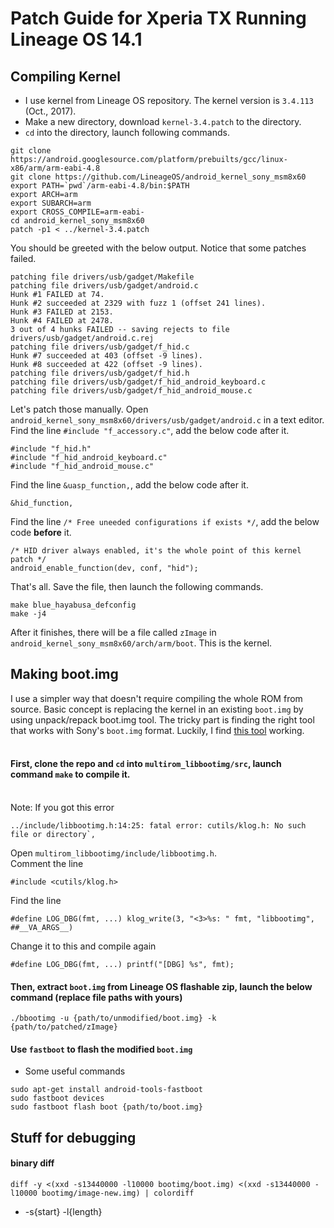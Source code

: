# Patch Guide for Xperia TX Running Lineage OS 14.1

## Compiling Kernel

* I use kernel from Lineage OS repository. The kernel version is `3.4.113` (Oct., 2017).
* Make a new directory, download `kernel-3.4.patch` to the directory.
* `cd` into the directory, launch following commands.
```
git clone https://android.googlesource.com/platform/prebuilts/gcc/linux-x86/arm/arm-eabi-4.8
git clone https://github.com/LineageOS/android_kernel_sony_msm8x60
export PATH=`pwd`/arm-eabi-4.8/bin:$PATH
export ARCH=arm
export SUBARCH=arm
export CROSS_COMPILE=arm-eabi-
cd android_kernel_sony_msm8x60
patch -p1 < ../kernel-3.4.patch
```
You should be greeted with the below output. Notice that some patches failed.
```
patching file drivers/usb/gadget/Makefile
patching file drivers/usb/gadget/android.c
Hunk #1 FAILED at 74.
Hunk #2 succeeded at 2329 with fuzz 1 (offset 241 lines).
Hunk #3 FAILED at 2153.
Hunk #4 FAILED at 2478.
3 out of 4 hunks FAILED -- saving rejects to file drivers/usb/gadget/android.c.rej
patching file drivers/usb/gadget/f_hid.c
Hunk #7 succeeded at 403 (offset -9 lines).
Hunk #8 succeeded at 422 (offset -9 lines).
patching file drivers/usb/gadget/f_hid.h
patching file drivers/usb/gadget/f_hid_android_keyboard.c
patching file drivers/usb/gadget/f_hid_android_mouse.c

```
Let's patch those manually. Open `android_kernel_sony_msm8x60/drivers/usb/gadget/android.c` in a text editor. <br>
Find the line `#include "f_accessory.c"`, add the below code after it.
```
#include "f_hid.h"
#include "f_hid_android_keyboard.c"
#include "f_hid_android_mouse.c"
```
Find the line `&uasp_function,`, add the below code after it.
```
&hid_function,
```
Find the line `/* Free uneeded configurations if exists */`, add the below code <strong>before</strong> it.
```
/* HID driver always enabled, it's the whole point of this kernel patch */
android_enable_function(dev, conf, "hid");
``` 
That's all. Save the file, then launch the following commands.
```
make blue_hayabusa_defconfig
make -j4
```
After it finishes, there will be a file called `zImage` in `android_kernel_sony_msm8x60/arch/arm/boot`. This is the kernel.

## Making boot.img
I use a simpler way that doesn't require compiling the whole ROM from source. Basic concept is replacing the kernel in an existing `boot.img` by using unpack/repack boot.img tool. The tricky part is finding the right tool that works with Sony's `boot.img` format. Luckily, I find [this tool](https://github.com/AdrianDC/multirom_libbootimg) working.<br><br>
#### First, clone the repo and `cd` into `multirom_libbootimg/src`, launch command `make` to compile it.<br><br>
Note: If you got this error
```
../include/libbootimg.h:14:25: fatal error: cutils/klog.h: No such file or directory`, 
```
Open `multirom_libbootimg/include/libbootimg.h`.<br>
Comment the line
```
#include <cutils/klog.h>
```
Find the line
```
#define LOG_DBG(fmt, ...) klog_write(3, "<3>%s: " fmt, "libbootimg", ##__VA_ARGS__)
```
Change it to this and compile again
```
#define LOG_DBG(fmt, ...) printf("[DBG] %s", fmt);
```

#### Then, extract `boot.img` from Lineage OS flashable zip, launch the below command (replace file paths with yours)
```
./bbootimg -u {path/to/unmodified/boot.img} -k {path/to/patched/zImage}
```

#### Use `fastboot` to flash the modified `boot.img`
* Some useful commands
```
sudo apt-get install android-tools-fastboot
sudo fastboot devices
sudo fastboot flash boot {path/to/boot.img}
```

## Stuff for debugging 
#### binary diff
```
diff -y <(xxd -s13440000 -l10000 bootimg/boot.img) <(xxd -s13440000 -l10000 bootimg/image-new.img) | colordiff
```
* -s{start} -l{length}
